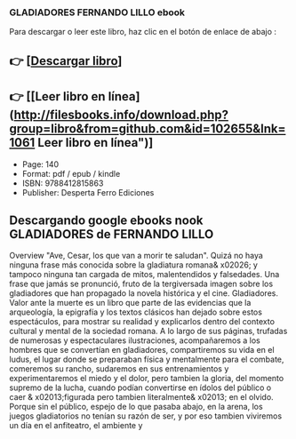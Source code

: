 ### GLADIADORES FERNANDO LILLO ebook

Para descargar o leer este libro, haz clic en el botón de enlace de abajo :

## 👉  [**[Descargar libro](http://filesbooks.info/download.php?group=libro&from=github.com&id=102655&lnk=1061 "Descargar libro")**]

## 👉  [**[Leer libro en línea](http://filesbooks.info/download.php?group=libro&from=github.com&id=102655&lnk=1061 Leer libro en línea")**]




* Page: 140
* Format: pdf / epub / kindle
* ISBN: 9788412815863
* Publisher: Desperta Ferro Ediciones

## Descargando google ebooks nook GLADIADORES de FERNANDO LILLO

Overview
&quot;Ave, Cesar, los que van a morir te saludan&quot;. Quizá no haya ninguna frase más conocida sobre la gladiatura romana&amp; x02026; y tampoco ninguna tan cargada de mitos, malentendidos y falsedades. Una frase que jamás se pronunció, fruto de la tergiversada imagen sobre los gladiadores que han propagado la novela histórica y el cine. Gladiadores. Valor ante la muerte es un libro que parte de las evidencias que la arqueología, la epigrafía y los textos clásicos han dejado sobre estos espectáculos, para mostrar su realidad y explicarlos dentro del contexto cultural y mental de la sociedad romana. A lo largo de sus páginas, trufadas de numerosas y espectaculares ilustraciones, acompañaremos a los hombres que se convertían en gladiadores, compartiremos su vida en el ludus, el lugar donde se preparaban física y mentalmente para el combate, comeremos su rancho, sudaremos en sus entrenamientos y experimentaremos el miedo y el dolor, pero tambien la gloria, del momento supremo de la lucha, cuando podían convertirse en ídolos del público o caer &amp; x02013;figurada pero tambien literalmente&amp; x02013; en el olvido. Porque sin el público, espejo de lo que pasaba abajo, en la arena, los juegos gladiatorios no tenían su razón de ser, y por eso tambien viviremos un día en el anfiteatro, el ambiente y



